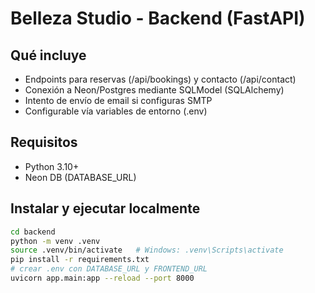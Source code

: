 # Belleza Studio - Backend (FastAPI)

## Qué incluye
- Endpoints para reservas (/api/bookings) y contacto (/api/contact)
- Conexión a Neon/Postgres mediante SQLModel (SQLAlchemy)
- Intento de envío de email si configuras SMTP
- Configurable vía variables de entorno (.env)

## Requisitos
- Python 3.10+
- Neon DB (DATABASE_URL)

## Instalar y ejecutar localmente
```bash
cd backend
python -m venv .venv
source .venv/bin/activate   # Windows: .venv\Scripts\activate
pip install -r requirements.txt
# crear .env con DATABASE_URL y FRONTEND_URL
uvicorn app.main:app --reload --port 8000
